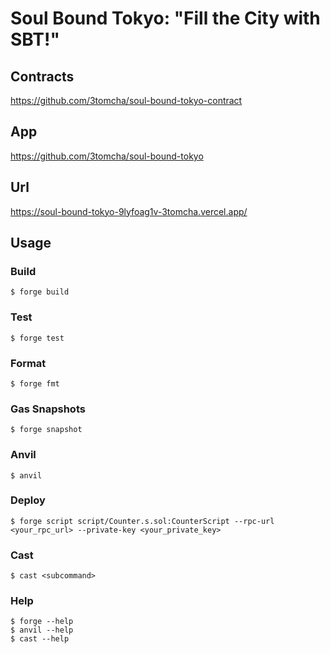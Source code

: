 # Soul Bound Tokyo: "Fill the City with SBT!"
## Contracts
https://github.com/3tomcha/soul-bound-tokyo-contract<br>
## App
https://github.com/3tomcha/soul-bound-tokyo<br>
## Url
https://soul-bound-tokyo-9lyfoag1v-3tomcha.vercel.app/

## Usage

### Build

```shell
$ forge build
```

### Test

```shell
$ forge test
```

### Format

```shell
$ forge fmt
```

### Gas Snapshots

```shell
$ forge snapshot
```

### Anvil

```shell
$ anvil
```

### Deploy

```shell
$ forge script script/Counter.s.sol:CounterScript --rpc-url <your_rpc_url> --private-key <your_private_key>
```

### Cast

```shell
$ cast <subcommand>
```

### Help

```shell
$ forge --help
$ anvil --help
$ cast --help
```
